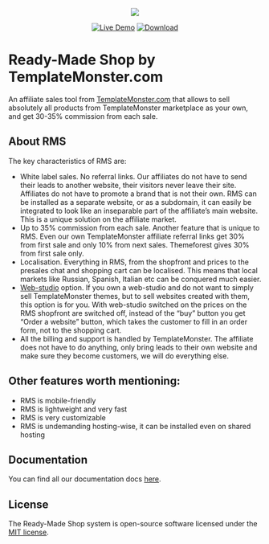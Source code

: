 <p align="center"><img src="https://rms3.templates.com/va/MTS_logo.png"></p>

<p align="center">
    <a href="https://rms3.templates.com"><img src="https://rms3.templates.com/va/LiveDemo.png" alt="Live Demo"></a>
    <a href="https://rms3.templates.com/install"><img src="https://rms3.templates.com/va/Downloads.png" alt="Download"></a>
</p>

# Ready-Made Shop by TemplateMonster.com #

An affiliate sales tool from [TemplateMonster.com](https://www.templatemonster.com) that allows to sell absolutely all products from TemplateMonster marketplace as your own, and get 30-35% commission from each sale.


## About RMS

The key characteristics of RMS are:

- White label sales. No referral links. Our affiliates do not have to send their leads to another website, their visitors never leave their site. Affiliates do not have to promote a brand that is not their own. RMS can be installed as a separate website, or as a subdomain, it can easily be integrated to look like an inseparable part of the affiliate’s main website. This is a unique solution on the affiliate market. 
- Up to 35% commission from each sale. Another feature that is unique to RMS. Even our own TemplateMonster affiliate referral links get 30% from first sale and only 10% from next sales. Themeforest gives 30% from first sale only. 
- Localisation. Everything in RMS, from the shopfront and prices to the presales chat and shopping cart can be localised. This means that local markets like Russian, Spanish, Italian etc can be conquered much easier.
- [Web-studio](https://rms3.templates.com/web-studio) option. If you own a web-studio and do not want to simply sell TemplateMonster themes, but to sell websites created with them, this option is for you. With web-studio switched on the prices on the RMS shopfront are switched off, instead of the “buy” button you get “Order a website” button, which takes the customer to fill in an order form, not to the shopping cart.
- All the billing and support is handled by TemplateMonster. The affiliate does not have to do anything, only bring leads to their own website and make sure they become customers, we will do everything else.

## Other features worth mentioning:

- RMS is mobile-friendly
- RMS is lightweight and very fast
- RMS is very customizable
- RMS is undemanding hosting-wise, it can be installed even on shared hosting

## Documentation

You can find all our documentation docs [here](https://rms3.templates.com/install/Instructions/).

## License

The Ready-Made Shop system is open-source software licensed under the [MIT license](https://opensource.org/licenses/MIT).
